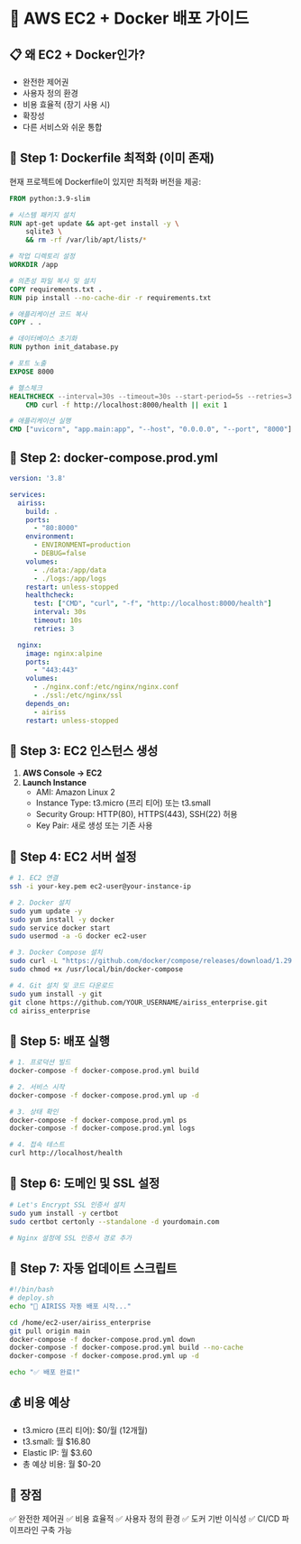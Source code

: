 # 🚀 AWS EC2 + Docker 배포 가이드

## 📋 왜 EC2 + Docker인가?
- 완전한 제어권
- 사용자 정의 환경
- 비용 효율적 (장기 사용 시)
- 확장성
- 다른 서비스와 쉬운 통합

## 🎯 Step 1: Dockerfile 최적화 (이미 존재)
현재 프로젝트에 Dockerfile이 있지만 최적화 버전을 제공:

```dockerfile
FROM python:3.9-slim

# 시스템 패키지 설치
RUN apt-get update && apt-get install -y \
    sqlite3 \
    && rm -rf /var/lib/apt/lists/*

# 작업 디렉토리 설정
WORKDIR /app

# 의존성 파일 복사 및 설치
COPY requirements.txt .
RUN pip install --no-cache-dir -r requirements.txt

# 애플리케이션 코드 복사
COPY . .

# 데이터베이스 초기화
RUN python init_database.py

# 포트 노출
EXPOSE 8000

# 헬스체크
HEALTHCHECK --interval=30s --timeout=30s --start-period=5s --retries=3 \
    CMD curl -f http://localhost:8000/health || exit 1

# 애플리케이션 실행
CMD ["uvicorn", "app.main:app", "--host", "0.0.0.0", "--port", "8000"]
```

## 🎯 Step 2: docker-compose.prod.yml
```yaml
version: '3.8'

services:
  airiss:
    build: .
    ports:
      - "80:8000"
    environment:
      - ENVIRONMENT=production
      - DEBUG=false
    volumes:
      - ./data:/app/data
      - ./logs:/app/logs
    restart: unless-stopped
    healthcheck:
      test: ["CMD", "curl", "-f", "http://localhost:8000/health"]
      interval: 30s
      timeout: 10s
      retries: 3

  nginx:
    image: nginx:alpine
    ports:
      - "443:443"
    volumes:
      - ./nginx.conf:/etc/nginx/nginx.conf
      - ./ssl:/etc/nginx/ssl
    depends_on:
      - airiss
    restart: unless-stopped
```

## 🎯 Step 3: EC2 인스턴스 생성
1. **AWS Console → EC2**
2. **Launch Instance**
   - AMI: Amazon Linux 2
   - Instance Type: t3.micro (프리 티어) 또는 t3.small
   - Security Group: HTTP(80), HTTPS(443), SSH(22) 허용
   - Key Pair: 새로 생성 또는 기존 사용

## 🎯 Step 4: EC2 서버 설정
```bash
# 1. EC2 연결
ssh -i your-key.pem ec2-user@your-instance-ip

# 2. Docker 설치
sudo yum update -y
sudo yum install -y docker
sudo service docker start
sudo usermod -a -G docker ec2-user

# 3. Docker Compose 설치
sudo curl -L "https://github.com/docker/compose/releases/download/1.29.2/docker-compose-$(uname -s)-$(uname -m)" -o /usr/local/bin/docker-compose
sudo chmod +x /usr/local/bin/docker-compose

# 4. Git 설치 및 코드 다운로드
sudo yum install -y git
git clone https://github.com/YOUR_USERNAME/airiss_enterprise.git
cd airiss_enterprise
```

## 🎯 Step 5: 배포 실행
```bash
# 1. 프로덕션 빌드
docker-compose -f docker-compose.prod.yml build

# 2. 서비스 시작
docker-compose -f docker-compose.prod.yml up -d

# 3. 상태 확인
docker-compose -f docker-compose.prod.yml ps
docker-compose -f docker-compose.prod.yml logs

# 4. 접속 테스트
curl http://localhost/health
```

## 🎯 Step 6: 도메인 및 SSL 설정
```bash
# Let's Encrypt SSL 인증서 설치
sudo yum install -y certbot
sudo certbot certonly --standalone -d yourdomain.com

# Nginx 설정에 SSL 인증서 경로 추가
```

## 🎯 Step 7: 자동 업데이트 스크립트
```bash
#!/bin/bash
# deploy.sh
echo "🚀 AIRISS 자동 배포 시작..."

cd /home/ec2-user/airiss_enterprise
git pull origin main
docker-compose -f docker-compose.prod.yml down
docker-compose -f docker-compose.prod.yml build --no-cache
docker-compose -f docker-compose.prod.yml up -d

echo "✅ 배포 완료!"
```

## 💰 비용 예상
- t3.micro (프리 티어): $0/월 (12개월)
- t3.small: 월 $16.80
- Elastic IP: 월 $3.60
- 총 예상 비용: 월 $0-20

## 🎯 장점
✅ 완전한 제어권
✅ 비용 효율적
✅ 사용자 정의 환경
✅ 도커 기반 이식성
✅ CI/CD 파이프라인 구축 가능
